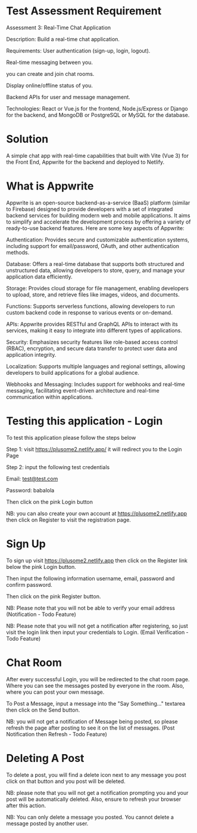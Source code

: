 # Test Assessment Requirement

Assessment 3: Real-Time Chat Application

Description: Build a real-time chat application.

Requirements:
User authentication (sign-up, login, logout).

Real-time messaging between you.

you can create and join chat rooms.

Display online/offline status of you.

Backend APIs for user and message management.

Technologies: React or Vue.js for the frontend, Node.js/Express or 
Django for the backend, and MongoDB or PostgreSQL or MySQL for the database.

# Solution

A simple chat app with real-time capabilities that built with Vite (Vue 3) for the Front End, Appwrite for the backend and deployed to Netlify.


# What is Appwrite

Appwrite is an open-source backend-as-a-service (BaaS) platform (similar to Firebase) designed to provide developers with a set of integrated backend services for building modern web and mobile applications. It aims to simplify and accelerate the development process by offering a variety of ready-to-use backend features. Here are some key aspects of Appwrite:

Authentication: Provides secure and customizable authentication systems, including support for email/password, OAuth, and other authentication methods.

Database: Offers a real-time database that supports both structured and unstructured data, allowing developers to store, query, and manage your application data efficiently.

Storage: Provides cloud storage for file management, enabling developers to upload, store, and retrieve files like images, videos, and documents.

Functions: Supports serverless functions, allowing developers to run custom backend code in response to various events or on-demand.

APIs: Appwrite provides RESTful and GraphQL APIs to interact with its services, making it easy to integrate into different types of applications.

Security: Emphasizes security features like role-based access control (RBAC), encryption, and secure data transfer to protect user data and application integrity.

Localization: Supports multiple languages and regional settings, allowing developers to build applications for a global audience.

Webhooks and Messaging: Includes support for webhooks and real-time messaging, facilitating event-driven architecture and real-time communication within applications.


# Testing this application - Login 

To test this application please follow the steps below

Step 1: visit https://plusome2.netlify.app/ it will redirect you to the Login Page

Step 2: input the following test credentials

Email: test@test.com

Password: babalola

Then click on the pink Login button

NB: you can also create your own account at https://plusome2.netlify.app then click on Register to visit the registration page. 

# Sign Up

To sign up visit https://plusome2.netlify.app then click on the Register link below the pink Login button.

Then input the following information username, email, password and confirm password.

Then click on the pink Register button. 

NB: Please note that you will not be able to verify your email address (Notification - Todo Feature) 

NB: Please note that you will not get a notification after registering, so just visit the login link then input your credentials to Login.  (Email Verification - Todo Feature)

# Chat Room

After every successful Login, you will be redirected to the chat room page. Where you can see the messages posted by everyone in the room. Also, where you can post your own message. 

To Post a Message, input a message into the "Say Something..." textarea then click on the Send button.

NB: you will not get a notification of Message being posted, so please refresh the page after posting to see it on the list of messages. (Post Notification then Refresh - Todo Feature)

# Deleting A Post

To delete a post, you will find a delete icon next to any message you post click on that button and you post will be deleted. 

NB: please note that you will not get a notification prompting you and your post will be automatically deleted. Also, ensure to refresh your browser after this action. 

NB: You can only delete a message you posted. You cannot delete a message posted by another user. 
